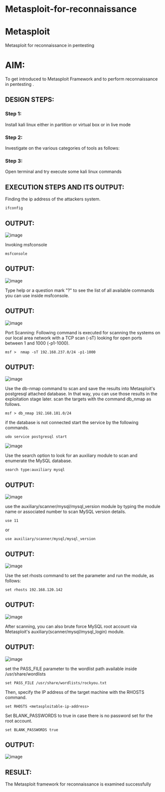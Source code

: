 # Metasploit-for-reconnaissance
# Metasploit
Metasploit for reconnaissance in pentesting

# AIM:

To get introduced to Metasploit Framework and to  perform reconnaissance  in pentesting .

## DESIGN STEPS:

### Step 1:

Install kali linux either in partition or virtual box or in live mode

### Step 2:

Investigate on the various categories of tools as follows:

### Step 3:

Open terminal and try execute some kali linux commands

## EXECUTION STEPS AND ITS OUTPUT:

Finding the ip address of the attackers system.
```
ifconfig
```
## OUTPUT:
![image](https://github.com/Hariharan-061102/Metasploit-for-reconnaissance/assets/93427270/cf5deb82-f4a6-42a3-8aca-64744a93adb1)

Invoking msfconsole
```
msfconsole 
```
## OUTPUT:
![image](https://github.com/Hariharan-061102/Metasploit-for-reconnaissance/assets/93427270/0568a896-1de3-48b5-a893-0e4b69083cb4)

Type help or a question mark "?" to see the list of all available commands you can use inside msfconsole.

## OUTPUT:
![image](https://github.com/Hariharan-061102/Metasploit-for-reconnaissance/assets/93427270/800b0f80-78c0-4ba8-9225-a931f24448af)

Port Scanning:
Following command is executed for scanning the systems on our local area network with a TCP scan (-sT) looking for open ports between 1 and 1000 (-p1-1000).
```
msf >  nmap -sT 192.168.237.0/24 -p1-1000
```
## OUTPUT:
![image](https://github.com/Hariharan-061102/Metasploit-for-reconnaissance/assets/93427270/3b5d0b57-028f-42a2-aaaa-173df17229bb)

Use the db-nmap command to scan and save the results into Metasploit's postgresql attached database. In that way, you can use those results in the exploitation stage later.
scan the targets with the command db_nmap as follows.
```
msf > db_nmap 192.168.181.0/24
```
if the database is not connected start the service by the following commands.
```
udo service postgresql start
```
![image](https://github.com/Hariharan-061102/Metasploit-for-reconnaissance/assets/93427270/0003c106-bc07-4cf0-ace2-1c7b2bb70505)

Use the search option to look for an auxiliary module to scan and enumerate the MySQL database.
```
search type:auxiliary mysql
```
## OUTPUT:
![image](https://github.com/Hariharan-061102/Metasploit-for-reconnaissance/assets/93427270/b334ac2c-ad84-4b97-b945-489ff3d08440)

use the auxiliary/scanner/mysql/mysql_version module by typing the module name or associated number to scan MySQL version details.
```
use 11
```
or 
```
use auxiliary/scanner/mysql/mysql_version
```
## OUTPUT:
![image](https://github.com/Hariharan-061102/Metasploit-for-reconnaissance/assets/93427270/74491c26-92b0-4fc3-a535-0a7aa51ef167)

Use the set rhosts command to set the parameter and run the module, as follows:
```
set rhosts 192.168.120.142
```
## OUTPUT:
![image](https://github.com/Hariharan-061102/Metasploit-for-reconnaissance/assets/93427270/1b27bf3a-cc98-4638-b6cc-ee7e494e5b75)

After scanning, you can also brute force MySQL root account via Metasploit's auxiliary(scanner/mysql/mysql_login) module.

## OUTPUT:
![image](https://github.com/Hariharan-061102/Metasploit-for-reconnaissance/assets/93427270/d1f21e01-bd40-4bbb-82ff-0b3d760d6c9c)

set the PASS_FILE parameter to the wordlist path available inside /usr/share/wordlists
```
set PASS_FILE /usr/share/wordlists/rockyou.txt
```
Then, specify the IP address of the target machine with the RHOSTS command.
```
set RHOSTS <metasploitable-ip-address>
```
Set BLANK_PASSWORDS to true in case there is no password set for the root account.
```
set BLANK_PASSWORDS true
```
## OUTPUT:
![image](https://github.com/Hariharan-061102/Metasploit-for-reconnaissance/assets/93427270/56677963-3a00-42e3-8d5d-4a446ab2ccde)


## RESULT:
The Metasploit framework for reconnaissance is  examined successfully
